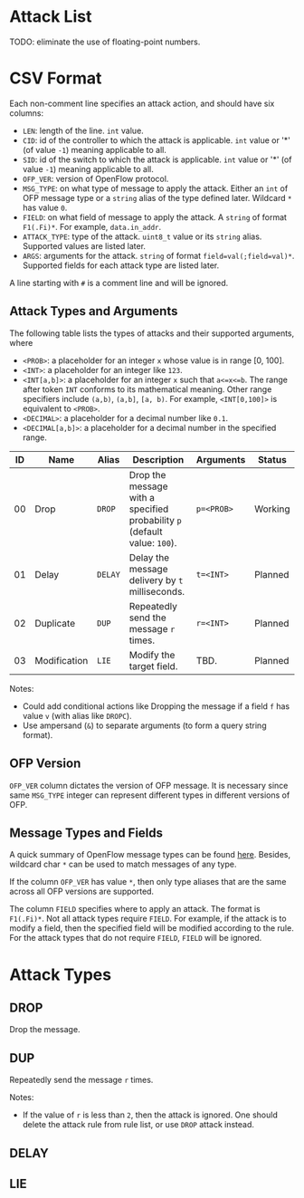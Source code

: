 Attack List
===========

TODO: eliminate the use of floating-point numbers.

# CSV Format

Each non-comment line specifies an attack action, and should have six columns:

 * `LEN`: length of the line. `int` value.
 * `CID`: id of the controller to which the attack is applicable. `int` value or '*' (of value `-1`) meaning applicable to all.
 * `SID`: id of the switch to which the attack is applicable. `int` value or '*' (of value `-1`) meaning applicable to all.
 * `OFP_VER`: version of OpenFlow protocol.
 * `MSG_TYPE`: on what type of message to apply the attack. Either an `int` of OFP message type or a `string` alias of the type defined later. Wildcard `*` has value `0`.
 * `FIELD`: on what field of message to apply the attack. A `string` of format `F1(.Fi)*`. For example, `data.in_addr`.
 * `ATTACK_TYPE`: type of the attack. `uint8_t` value or its `string` alias. Supported values are listed later.
 * `ARGS`: arguments for the attack. `string` of format `field=val(;field=val)*`. Supported fields for each attack type are listed later.

A line starting with `#` is a comment line and will be ignored.

## Attack Types and Arguments

The following table lists the types of attacks and their supported arguments, where 

 * `<PROB>`: a placeholder for an integer `x` whose value is in range [0, 100].
 * `<INT>`: a placeholder for an integer like `123`.
 * `<INT[a,b]>`: a placeholder for an integer `x` such that `a<=x<=b`. The range after token `INT` conforms to its mathematical meaning. Other range specifiers include `(a,b)`, `(a,b]`, `[a, b)`. For example, `<INT[0,100]>` is equivalent to `<PROB>`.
 * `<DECIMAL>`: a placeholder for a decimal number like `0.1`.
 * `<DECIMAL[a,b]>`: a placeholder for a decimal number in the specified range.

| ID | Name   | Alias     | Description                                             | Arguments            | Status  |
| :--: | ------ | --------- | ------------------------------------------------------- | -------------------- | ------- |
| 00 | Drop   | `DROP`    | Drop the message with a specified probability `p` (default value: `100`).      | `p=<PROB>`           | Working |
| 01 | Delay  | `DELAY`   | Delay the message delivery by `t` milliseconds.         | `t=<INT>`            | Planned |
| 02 | Duplicate | `DUP`  | Repeatedly send the message `r` times.                  | `r=<INT>`            | Planned |
| 03 | Modification | `LIE` | Modify the target field.                              | TBD.                 | Planned |

Notes:
 * Could add conditional actions like Dropping the message if a field `f` has value `v` (with alias like `DROPC`).
 * Use ampersand (`&`) to separate arguments (to form a query string format).

## OFP Version

`OFP_VER` column dictates the version of OFP message. It is necessary since same `MSG_TYPE` integer can represent different types in different versions of OFP.

## Message Types and Fields

A quick summary of OpenFlow message types can be found [here](http://flowgrammable.org/sdn/openflow/message-layer).
Besides, wildcard char `*` can be used to match messages of any type.

If the column `OFP_VER` has value `*`, then only type aliases that are the same across all OFP versions are supported.

The column `FIELD` specifies where to apply an attack. The format is `F1(.Fi)*`. Not all attack types require `FIELD`. For example, if the attack is to modify a field, then the specified field will be modified according to the rule. For the attack types that do not require `FIELD`, `FIELD` will be ignored.

# Attack Types

## DROP

Drop the message.

## DUP

Repeatedly send the message `r` times. 

Notes:
 * If the value of `r` is less than `2`, then the attack is ignored. One should delete the attack rule from rule list, or use `DROP` attack instead.

## DELAY



## LIE


